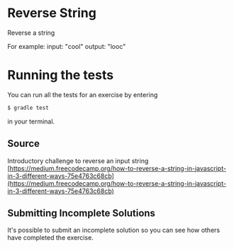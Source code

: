 # Reverse String

Reverse a string

For example:
input: "cool"
output: "looc"

# Running the tests

You can run all the tests for an exercise by entering

```sh
$ gradle test
```

in your terminal.

## Source

Introductory challenge to reverse an input string [https://medium.freecodecamp.org/how-to-reverse-a-string-in-javascript-in-3-different-ways-75e4763c68cb](https://medium.freecodecamp.org/how-to-reverse-a-string-in-javascript-in-3-different-ways-75e4763c68cb)

## Submitting Incomplete Solutions

It's possible to submit an incomplete solution so you can see how others have completed the exercise.
